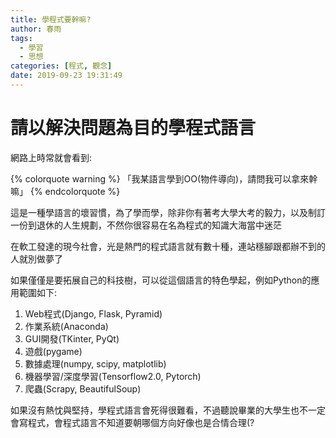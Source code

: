 ```yaml
---
title: 學程式要幹嘛?
author: 春雨
tags:
  - 學習
  - 思想
categories: [程式, 觀念]
date: 2019-09-23 19:31:49
---
```



# 請以解決問題為目的學程式語言

網路上時常就會看到:

{% colorquote warning %}
「我某語言學到OO(物件導向)，請問我可以拿來幹嘛」
{% endcolorquote %}

這是一種學語言的壞習慣，為了學而學，除非你有著考大學大考的毅力，以及制訂一份到退休的人生規劃，不然你很容易在名為程式的知識大海當中迷茫

在軟工發達的現今社會，光是熱門的程式語言就有數十種，連站穩腳跟都辦不到的人就別做夢了

如果僅僅是要拓展自己的科技樹，可以從這個語言的特色學起，例如Python的應用範圍如下:


1. Web程式(Django, Flask, Pyramid)
2. 作業系統(Anaconda)
3. GUI開發(TKinter, PyQt)
4. 遊戲(pygame)
5. 數據處理(numpy, scipy, matplotlib)
6. 機器學習/深度學習(Tensorflow2.0, Pytorch)
7. 爬蟲(Scrapy, BeautifulSoup)

如果沒有熱忱與堅持，學程式語言會死得很難看，不過聽說畢業的大學生也不一定會寫程式，會程式語言不知道要朝哪個方向好像也是合情合理(?
